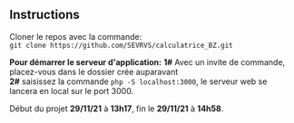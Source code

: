 ## Instructions
Cloner le repos avec la commande:  
`git clone https://github.com/SEVRVS/calculatrice_BZ.git`  

__Pour démarrer le serveur d'application:__
**1#** Avec un invite de commande, placez-vous dans le dossier crée auparavant  
**2#** saisissez la commande `php -S localhost:3000`, le serveur web se lancera en local sur le port 3000.  

Début du projet **29/11/21** à **13h17**, fin le **29/11/21** à **14h58**.
